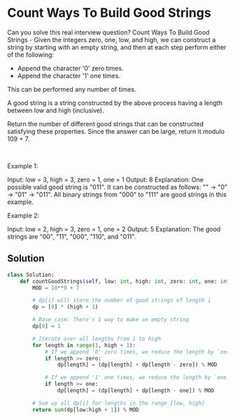 # Count Ways To Build Good Strings

Can you solve this real interview question? Count Ways To Build Good Strings - Given the integers zero, one, low, and high, we can construct a string by starting with an empty string, and then at each step perform either of the following:

 * Append the character '0' zero times.
 * Append the character '1' one times.

This can be performed any number of times.

A good string is a string constructed by the above process having a length between low and high (inclusive).

Return the number of different good strings that can be constructed satisfying these properties. Since the answer can be large, return it modulo 109 + 7.

 

Example 1:


Input: low = 3, high = 3, zero = 1, one = 1
Output: 8
Explanation: 
One possible valid good string is "011". 
It can be constructed as follows: "" -> "0" -> "01" -> "011". 
All binary strings from "000" to "111" are good strings in this example.


Example 2:


Input: low = 2, high = 3, zero = 1, one = 2
Output: 5
Explanation: The good strings are "00", "11", "000", "110", and "011".

## Solution
```py
class Solution:
    def countGoodStrings(self, low: int, high: int, zero: int, one: int) -> int:
        MOD = 10**9 + 7

        # dp[i] will store the number of good strings of length i
        dp = [0] * (high + 1)

        # Base case: There's 1 way to make an empty string
        dp[0] = 1

        # Iterate over all lengths from 1 to high
        for length in range(1, high + 1):
            # If we append '0' zero times, we reduce the length by `zero`
            if length >= zero:
                dp[length] = (dp[length] + dp[length - zero]) % MOD

            # If we append '1' one times, we reduce the length by `one`
            if length >= one:
                dp[length] = (dp[length] + dp[length - one]) % MOD

        # Sum up all dp[i] for lengths in the range [low, high]
        return sum(dp[low:high + 1]) % MOD
```
